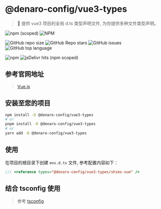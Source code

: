# @denaro-config/vue3-types

> :tada: 提供 vue3 项目的全局 d.ts 类型声明文件, 为你提供多种文件类型声明。

![npm (scoped)](https://img.shields.io/npm/v/%40denaro-config/vue3-types)
![NPM](https://img.shields.io/npm/l/%40denaro-config%2Fvue3-types)

![GitHub repo size](https://img.shields.io/github/repo-size/denaro-org/frontend-engineering-config)
![GitHub Repo stars](https://img.shields.io/github/stars/denaro-org/frontend-engineering-config)
![GitHub issues](https://img.shields.io/github/issues/denaro-org/frontend-engineering-config)
![GitHub top language](https://img.shields.io/github/languages/top/denaro-org/frontend-engineering-config)

![npm](https://img.shields.io/npm/dw/%40denaro-config/vue3-types)
![jsDelivr hits (npm scoped)](https://img.shields.io/jsdelivr/npm/hd/%40denaro-config%2Fvue3-types)

## 参考官网地址

> [Vue.js](https://cn.vuejs.org/)

## 安装至您的项目

```bash
npm install -D @denaro-config/vue3-types
# or
pnpm install -D @denaro-config/vue3-types
# or
yarn add -D @denaro-config/vue3-types
```

## 使用

在项目的根目录下创建 `env.d.ts` 文件, 参考配置内容如下：

```ts
/// <reference types="@denaro-config/vue3-types/shims-vue" />
```

## 结合 tsconfig 使用

> 参考 [tsconfig](../vue3-typess/README.md)

